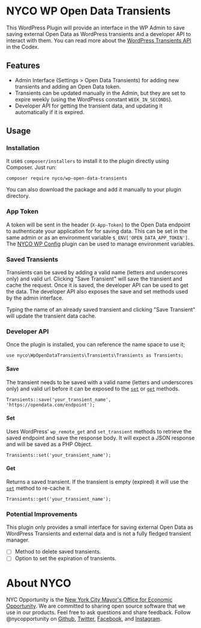 # NYCO WP Open Data Transients

This WordPress Plugin will provide an interface in the WP Admin to save saving external Open Data as WordPress transients and a developer API to interact with them. You can read more about the [WordPress Transients API](https://codex.wordpress.org/Transients_API) in the Codex.

## Features
* Admin Interface (Settings > Open Data Transients) for adding new transients and adding an Open Data token.
* Transients can be updated manually in the Admin, but they are set to expire weekly (using the WordPress constant `WEEK_IN_SECONDS`).
* Developer API for getting the transient data, and updating it automatically if it is expired.

## Usage

### Installation

It uses `composer/installers` to install it to the plugin directly using Composer. Just run:

```
composer require nyco/wp-open-data-transients
```

You can also download the package and add it manually to your plugin directory.

### App Token

A token will be sent in the header (`X-App-Token`) to the Open Data endpoint to authenticate your application for for saving data. This can be set in the same admin or as an environment variable `$_ENV['OPEN_DATA_APP_TOKEN']`. The [NYCO WP Config](https://github.com/cityofnewyork/nyco-wp-config) plugin can be used to manage environment variables.

### Saved Transients

Transients can be saved by adding a valid name (letters and underscores only) and valid url. Clicking "Save Transient" will save the transient and cache the request. Once it is saved, the developer API can be used to get the data. The developer API also exposes the save and set methods used by the admin interface.

Typing the name of an already saved transient and clicking "Save Transient" will update the transient data cache.

### Developer API

Once the plugin is installed, you can reference the name space to use it;

```
use nyco\WpOpenDataTransients\Transients\Transients as Transients;
```

#### Save

The transient needs to be saved with a valid name (letters and underscores only) and valid url before it can be exposed to the [`set`](#set) or [`get`](#get) methods.

```
Transients::save('your_transient_name', 'https://opendata.com/endpoint');
```

#### Set

Uses WordPress' `wp_remote_get` and `set_transient` methods to retrieve the saved endpoint and save the response body. It will expect a JSON response and will be saved as a PHP Object.

```
Transients::set('your_transient_name');
```

#### Get

Returns a saved transient. If the transient is empty (expired) it will use the [`set`](#set) method to re-cache it.

```
Transients::get('your_transient_name');
```

### Potential Improvements

This plugin only provides a small interface for saving external Open Data as WordPress Transients and external data and is not a fully fledged transient manager.

- [ ] Method to delete saved transients.
- [ ] Option to set the expiration of transients.

# About NYCO

NYC Opportunity is the [New York City Mayor's Office for Economic Opportunity](http://nyc.gov/opportunity). We are committed to sharing open source software that we use in our products. Feel free to ask questions and share feedback. Follow @nycopportunity on [Github](https://github.com/orgs/CityOfNewYork/teams/nycopportunity), [Twitter](https://twitter.com/nycopportunity), [Facebook](https://www.facebook.com/NYCOpportunity/), and [Instagram](https://www.instagram.com/nycopportunity/).
